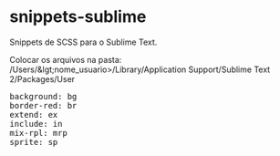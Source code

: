 snippets-sublime
================

Snippets de SCSS para o Sublime Text.

Colocar os arquivos na pasta: /Users/&lgt;nome_usuario&gt;/Library/Application Support/Sublime Text 2/Packages/User

<pre>
background: bg
border-red: br
extend: ex
include: in
mix-rpl: mrp
sprite: sp
</pre>